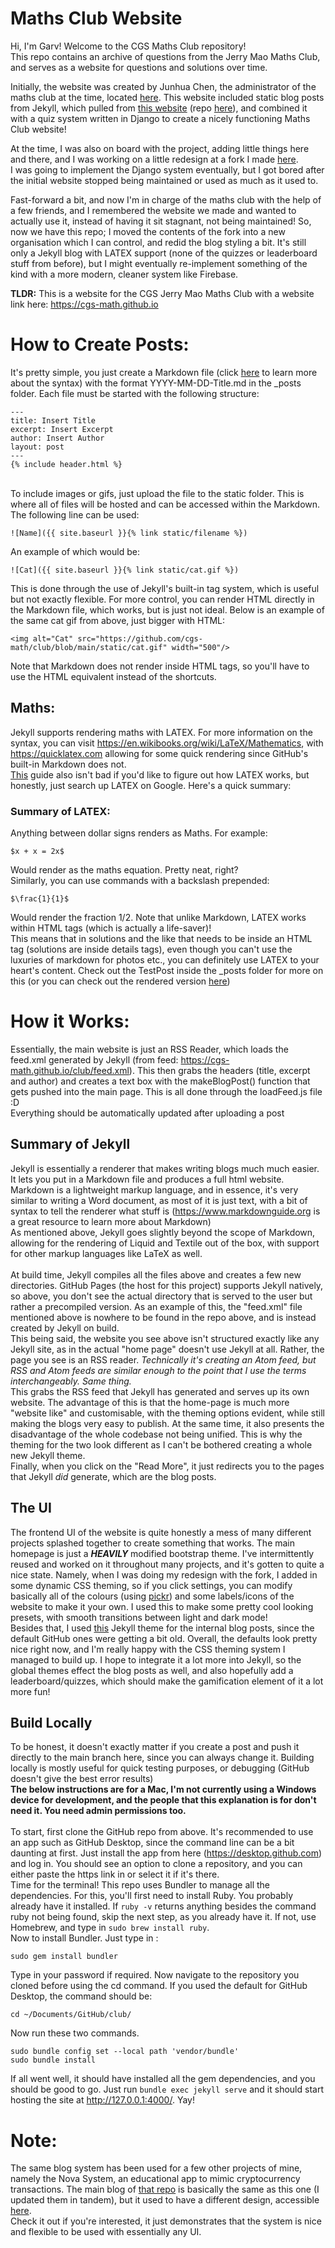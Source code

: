 # Maths Club Website
Hi, I'm Garv! Welcome to the CGS Maths Club repository! <br>
This repo contains an archive of questions from the Jerry Mao Maths Club, and serves as a website for questions and solutions over time. <br>

Initially, the website was created by Junhua Chen, the administrator of the maths club at the time, located [here](https://cgsmathclub.herokuapp.com/).
This website included static blog posts from Jekyll, which pulled from [this website](https://maths-club.github.io) (repo [here](https://github.com/Maths-Club/Maths-Club.github.io)), and combined it with a quiz system written in Django to create a nicely functioning Maths Club website!

At the time, I was also on board with the project, adding little things here and there, and I was working on a little redesign at a fork I made [here](https://github.com/garv-shah/maths-club-test). <br>
I was going to implement the Django system eventually, but I got bored after the initial website stopped being maintained or used as much as it used to.

Fast-forward a bit, and now I'm in charge of the maths club with the help of a few friends, and I remembered the website we made and wanted to actually use it, instead of having it sit stagnant, not being maintained!
So, now we have this repo; I moved the contents of the fork into a new organisation which I can control, and redid the blog styling a bit. It's still only a Jekyll blog with LATEX support (none of the quizzes or leaderboard stuff from before), but I might eventually re-implement something of the kind with a more modern, cleaner system like Firebase.

**TLDR:** This is a website for the CGS Jerry Mao Maths Club with a website link here: https://cgs-math.github.io

# How to Create Posts:
It's pretty simple, you just create a Markdown file (click [here](https://www.markdownguide.org/basic-syntax/) to learn more about the syntax) with the format YYYY-MM-DD-Title.md in the _posts folder.
Each file must be started with the following structure:
```
---
title: Insert Title
excerpt: Insert Excerpt
author: Insert Author
layout: post
---
{% include header.html %}
```
<br>
To include images or gifs, just upload the file to the static folder. This is where all of files will be hosted and can be accessed within the Markdown. The following line can be used:

```
![Name]({{ site.baseurl }}{% link static/filename %})
```

An example of which would be:

```
![Cat]({{ site.baseurl }}{% link static/cat.gif %})
```

This is done through the use of Jekyll's built-in tag system, which is useful but not exactly flexible. For more control, you can render HTML directly in the Markdown file, which works, but is just not ideal. Below is an example of the same cat gif from above, just bigger with HTML:

```
<img alt="Cat" src="https://github.com/cgs-math/club/blob/main/static/cat.gif" width="500"/>
```

Note that Markdown does not render inside HTML tags, so you'll have to use the HTML equivalent instead of the shortcuts.

## Maths:
Jekyll supports rendering maths with LATEX. For more information on the syntax, you can visit https://en.wikibooks.org/wiki/LaTeX/Mathematics, with https://quicklatex.com allowing for some quick rendering since GitHub's built-in Markdown does not. <br>
[This](https://latex-tutorial.com/tutorials/amsmath/) guide also isn't bad if you'd like to figure out how LATEX works, but honestly, just search up LATEX on Google. Here's a quick summary:

### Summary of LATEX:
Anything between dollar signs renders as Maths. For example:

```
$x + x = 2x$
```

Would render as the maths equation. Pretty neat, right?<br>
Similarly, you can use commands with a backslash prepended:

```
$\frac{1}{1}$
```

Would render the fraction 1/2. Note that unlike Markdown, LATEX works within HTML tags (which is actually a life-saver)!<br>
This means that in solutions and the like that needs to be inside an HTML tag (solutions are inside details tags), even though you can't use the luxuries of markdown for photos etc., you can definitely use LATEX to your heart's content. Check out the TestPost inside the _posts folder for more on this (or you can check out the rendered version [here](https://cgs-math.github.io/club/posts/TestPost))

# How it Works:
Essentially, the main website is just an RSS Reader, which loads the feed.xml generated by Jekyll (from feed: https://cgs-math.github.io/club/feed.xml). This then grabs the headers (title, excerpt and author) and creates a text box with the makeBlogPost() function that gets pushed into the main page. This is all done through the loadFeed.js file :D
<br> Everything should be automatically updated after uploading a post

## Summary of Jekyll
Jekyll is essentially a renderer that makes writing blogs much much easier. It lets you put in a Markdown file and produces a full html website. <br>
Markdown is a lightweight markup language, and in essence, it's very similar to writing a Word document, as most of it is just text, with a bit of syntax to tell the renderer what stuff is (https://www.markdownguide.org is a great resource to learn more about Markdown) <br>
As mentioned above, Jekyll goes slightly beyond the scope of Markdown, allowing for the rendering of Liquid and Textile out of the box, with support for other markup languages like LaTeX as well. <br><br>
At build time, Jekyll compiles all the files above and creates a few new directories. GitHub Pages (the host for this project) supports Jekyll natively, so above, you don't see the actual directory that is served to the user but rather a precompiled version. As an example of this, the "feed.xml" file mentioned above is nowhere to be found in the repo above, and is instead created by Jekyll on build. <br>
This being said, the website you see above isn't structured exactly like any Jekyll site, as in the actual "home page" doesn't use Jekyll at all. Rather, the page you see is an RSS reader. *Technically it's creating an Atom feed, but RSS and Atom feeds are similar enough to the point that I use the terms interchangeably. Same thing.* <br>
This grabs the RSS feed that Jekyll has generated and serves up its own website. The advantage of this is that the home-page is much more "website like" and customisable, with the theming options evident, while still making the blogs very easy to publish. At the same time, it also presents the disadvantage of the whole codebase not being unified. This is why the theming for the two look different as I can't be bothered creating a whole new Jekyll theme. <br>
Finally, when you click on the "Read More", it just redirects you to the pages that Jekyll *did* generate, which are the blog posts.

## The UI
The frontend UI of the website is quite honestly a mess of many different projects splashed together to create something that works. The main homepage is just a ***HEAVILY*** modified bootstrap theme. I've intermittently reused and worked on it throughout many projects, and it's gotten to quite a nice state. Namely, when I was doing my redesign with the fork, I added in some dynamic CSS theming, so if you click settings, you can modify basically all of the colours (using [pickr](https://github.com/Simonwep/pickr)) and some labels/icons of the website to make it your own. I used this to make some pretty cool looking presets, with smooth transitions between light and dark mode! <br>
Besides that, I used [this](https://github.com/andrewhwanpark/dark-poole) Jekyll theme for the internal blog posts, since the default GitHub ones were getting a bit old. Overall, the defaults look pretty nice right now, and I'm really happy with the CSS theming system I managed to build up. I hope to integrate it a lot more into Jekyll, so the global themes effect the blog posts as well, and also hopefully add a leaderboard/quizzes, which should make the gamification element of it a lot more fun!

## Build Locally
To be honest, it doesn't exactly matter if you create a post and push it directly to the main branch here, since you can always change it. Building locally is mostly useful for quick testing purposes, or debugging (GitHub doesn't give the best error results) <br>
**The below instructions are for a Mac, I'm not currently using a Windows device for development, and the people that this explanation is for don't need it. You need admin permissions too.** <br><br>
To start, first clone the GitHub repo from above. It's recommended to use an app such as GitHub Desktop, since the command line can be a bit daunting at first. Just install the app from here (https://desktop.github.com) and log in. You should see an option to clone a repository, and you can either paste the https link in or select it if it's there. <br>
Time for the terminal! This repo uses Bundler to manage all the dependencies. For this, you'll first need to install Ruby. You probably already have it installed.
If ```ruby -v``` returns anything besides the command ruby not being found, skip the next step, as you already have it. If not, use Homebrew, and type in ```sudo brew install ruby```.
<br>
Now to install Bundler. Just type in :

```
sudo gem install bundler
```

Type in your password if required. Now navigate to the repository you cloned before using the cd command. If you used the default for GitHub Desktop, the command should be:

```
cd ~/Documents/GitHub/club/
```

Now run these two commands.

```
sudo bundle config set --local path 'vendor/bundle'
sudo bundle install
```

If all went well, it should have installed all the gem dependencies, and you should be good to go. Just run ```bundle exec jekyll serve``` and it should start hosting the site at http://127.0.0.1:4000/. Yay!

# Note:
The same blog system has been used for a few other projects of mine, namely the Nova System, an educational app to mimic cryptocurrency transactions. The main blog of [that repo](https://github.com/The-NOVA-System/blog) is basically the same as this one (I updated them in tandem), but it used to have a different design, accessible [here](https://the-nova-system.github.io/blog-old/). <br>
Check it out if you're interested, it just demonstrates that the system is nice and flexible to be used with essentially any UI.
